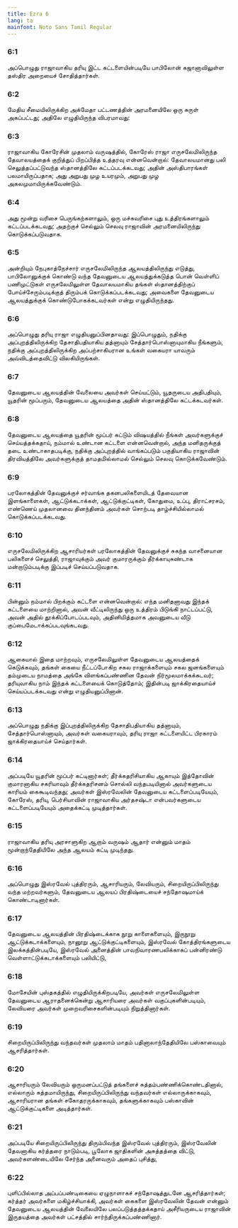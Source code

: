 ```yaml
---
title: Ezra 6
lang: ta
mainfont: Noto Sans Tamil Regular
---
```


###  6:1

அப்பொழுது ராஜாவாகிய தரியு இட்ட கட்டளையின்படியே பாபிலோன் கஜானாவிலுள்ள தஸ்திர அறையைச் சோதித்தார்கள்.

###  6:2

மேதிய சீமையிலிருக்கிற அக்மேதா பட்டணத்தின் அரமனையிலே ஒரு சுருள் அகப்பட்டது; அதிலே எழுதியிருந்த விபரமாவது:

###  6:3

ராஜாவாகிய கோரேசின் முதலாம் வருஷத்தில், கோரேஸ் ராஜா எருசலேமிலிருந்த தேவாலயத்தைக் குறித்துப் பிறப்பித்த உத்தரவு என்னவென்றால்: தேவாலயமானது பலி செலுத்தப்பட்டுவந்த ஸ்தானத்திலே கட்டப்படக்கடவது; அதின் அஸ்திபாரங்கள் பலமாயிருப்பதாக; அது அறுபது முழ உயரமும், அறுபது முழ அகலமுமாயிருக்கவேண்டும்.

###  6:4

அது மூன்று வரிசை பெருங்கற்களாலும், ஒரு மச்சுவரிசை புது உத்திரங்களாலும் கட்டப்படக்கடவது; அதற்குச் செல்லும் செலவு ராஜாவின் அரமனையிலிருந்து கொடுக்கப்படுவதாக.

###  6:5

அன்றியும் நேபுகாத்நேச்சார் எருசலேமிலிருந்த ஆலயத்திலிருந்து எடுத்து, பாபிலோனுக்குக் கொண்டு வந்த தேவனுடைய ஆலயத்துக்கடுத்த பொன் வெள்ளிப் பணிமுட்டுகள் எருசலேமிலுள்ள தேவாலயமாகிய தங்கள் ஸ்தானத்திற்குப் போய்ச்சேரும்படிக்குத் திரும்பக் கொடுக்கப்படக்கடவது; அவைகளை தேவனுடைய ஆலயத்துக்குக் கொண்டுபோகக்கடவர்கள் என்று எழுதியிருந்தது.

###  6:6

அப்பொழுது தரியு ராஜா எழுதியனுப்பினதாவது: இப்பொழுதும், நதிக்கு அப்புறத்திலிருக்கிற தேசாதிபதியாகிய தத்னாயும் சேத்தார்பொஸ்னாயுமாகிய நீங்களும், நதிக்கு அப்புறத்திலிருக்கிற அப்பற்சாகியரான உங்கள் வகையரா யாவரும் அவ்விடத்தைவிட்டு விலகியிருங்கள்.

###  6:7

தேவனுடைய ஆலயத்தின் வேலையை அவர்கள் செய்யட்டும், யூதருடைய அதிபதியும், யூதரின் மூப்பரும், தேவனுடைய ஆலயத்தை அதின் ஸ்தானத்திலே கட்டக்கடவர்கள்.

###  6:8

தேவனுடைய ஆலயத்தை யூதரின் மூப்பர் கட்டும் விஷயத்தில் நீங்கள் அவர்களுக்குச் செய்யத்தக்கதாய், நம்மால் உண்டான கட்டளை என்னவென்றால், அந்த மனிதருக்குத் தடை உண்டாகாதபடிக்கு, நதிக்கு அப்புறத்தில் வாங்கப்படும் பகுதியாகிய ராஜாவின் திரவியத்திலே அவர்களுக்குத் தாமதமில்லாமல் செல்லும் செலவு கொடுக்கவேண்டும்.

###  6:9

பரலோகத்தின் தேவனுக்குச் சர்வாங்க தகனபலிகளையிடத் தேவையான இளங்காளைகள், ஆட்டுக்கடாக்கள், ஆட்டுக்குட்டிகள், கோதுமை, உப்பு, திராட்சரசம், எண்ணெய் முதலானவை தினந்தினம் அவர்கள் சொற்படி தாழ்ச்சியில்லாமல் கொடுக்கப்படக்கடவது.

###  6:10

எருசலேமிலிருக்கிற ஆசாரியர்கள் பரலோகத்தின் தேவனுக்குச் சுகந்த வாசனையான பலிகளைச் செலுத்தி, ராஜாவுக்கும் அவர் குமாரருக்கும் தீர்க்காயுசுண்டாக மன்றாடும்படிக்கு இப்படிச் செய்யப்படுவதாக.

###  6:11

பின்னும் நம்மால் பிறக்கும் கட்டளை என்னவென்றால்: எந்த மனிதனாவது இந்தக் கட்டளையை மாற்றினால், அவன் வீட்டிலிருந்து ஒரு உத்திரம் பிடுங்கி நாட்டப்பட்டு, அவன் அதில் தூக்கிப்போடப்படவும், அதினிமித்தமாக அவனுடைய வீடு குப்பைமேடாக்கப்படவுங்கடவது.

###  6:12

ஆகையால் இதை மாற்றவும், எருசலேமிலுள்ள தேவனுடைய ஆலயத்தைக் கெடுக்கவும், தங்கள் கையை நீட்டப்போகிற சகல ராஜாக்களையும் சகல ஜனங்களையும் தம்முடைய நாமத்தை அங்கே விளங்கப்பண்ணின தேவன் நிர்மூலமாக்கக்கடவர்; தரியுவாகிய நாம் இந்தக் கட்டளையைக் கொடுத்தோம்; இதின்படி ஜாக்கிரதையாய்ச் செய்யப்படக்கடவது என்று எழுதியனுப்பினான்.

###  6:13

அப்பொழுது நதிக்கு இப்புறத்திலிருக்கிற தேசாதிபதியாகிய தத்னாயும், சேத்தார்பொஸ்னாயும், அவர்கள் வகையராவும், தரியு ராஜா கட்டளையிட்ட பிரகாரம் ஜாக்கிரதையாய்ச் செய்தார்கள்.

###  6:14

அப்படியே யூதரின் மூப்பர் கட்டினார்கள்; தீர்க்கதரிசியாகிய ஆகாயும் இத்தோவின் குமாரனாகிய சகரியாவும் தீர்க்கதரிசனம் சொல்லி வந்தபடியினால் அவர்களுடைய காரியம் கைகூடிவந்தது; அவர்கள் இஸ்ரவேலின் தேவனுடைய கட்டளைப்படியேயும், கோரேஸ், தரியு, பெர்சியாவின் ராஜாவாகிய அர்தசஷ்டா என்பவர்களுடைய கட்டளைப்படியேயும் அதைக்கட்டி முடித்தார்கள்.

###  6:15

ராஜாவாகிய தரியு அரசாளுகிற ஆறாம் வருஷம் ஆதார் என்னும் மாதம் மூன்றாந்தேதியிலே அந்த ஆலயம் கட்டி முடிந்தது.

###  6:16

அப்பொழுது இஸ்ரவேல் புத்திரரும், ஆசாரியரும், லேவியரும், சிறையிருப்பிலிருந்து வந்த மற்றவர்களும், தேவனுடைய ஆலயப் பிரதிஷ்டையைச் சந்தோஷமாய்க் கொண்டாடினார்கள்.

###  6:17

தேவனுடைய ஆலயத்தின் பிரதிஷ்டைக்காக நூறு காளைகளையும், இருநூறு ஆட்டுக்கடாக்களையும், நானூறு ஆட்டுக்குட்டிகளையும், இஸ்ரவேல் கோத்திரங்களுடைய இலக்கத்தின்படியே, இஸ்ரவேல் அனைத்தின் பாவநிவாரணபலிக்காகப் பன்னிரண்டு வெள்ளாட்டுக்கடாக்களையும் பலியிட்டு,

###  6:18

மோசேயின் புஸ்தகத்தில் எழுதியிருக்கிறபடியே, அவர்கள் எருசலேமிலுள்ள தேவனுடைய ஆராதனைக்கென்று ஆசாரியரை அவர்கள் வகுப்புகளின்படியும், லேவியரை அவர்கள் முறைவரிசைகளின்படியும் நிறுத்தினார்கள்.

###  6:19

சிறையிருப்பிலிருந்து வந்தவர்கள் முதலாம் மாதம் பதினாலாந்தேதியிலே பஸ்காவையும் ஆசரித்தார்கள்.

###  6:20

ஆசாரியரும் லேவியரும் ஒருமனப்பட்டுத் தங்களைச் சுத்தம்பண்ணிக்கொண்டதினால், எல்லாரும் சுத்தமாயிருந்து, சிறையிருப்பிலிருந்து வந்தவர்கள் எல்லாருக்காகவும், ஆசாரியரான தங்கள் சகோதரருக்காகவும், தங்களுக்காகவும் பஸ்காவின் ஆட்டுக்குட்டிகளை அடித்தார்கள்.

###  6:21

அப்படியே சிறையிருப்பிலிருந்து திரும்பிவந்த இஸ்ரவேல் புத்திரரும், இஸ்ரவேலின் தேவனாகிய கர்த்தரை நாடும்படி, பூலோக ஜாதிகளின் அசுத்தத்தை விட்டு, அவர்களண்டையிலே சேர்ந்த அனைவரும் அதைப் புசித்து,

###  6:22

புளிப்பில்லாத அப்பப்பண்டிகையை ஏழுநாளாகச் சந்தோஷத்துடனே ஆசரித்தார்கள்; கர்த்தர் அவர்களை மகிழ்ச்சியாக்கி, அவர்கள் கைகளை இஸ்ரவேலின் தேவன் என்னும் தேவனுடைய ஆலயத்தின் வேலையிலே பலப்படுத்தத்தக்கதாய் அசீரியருடைய ராஜாவின் இருதயத்தை அவர்கள் பட்சத்தில் சார்ந்திருக்கப்பண்ணினார்.

